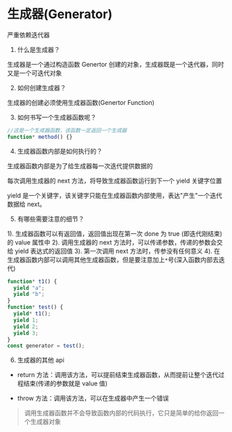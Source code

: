 # 生成器(Generator)

严重依赖迭代器

1. 什么是生成器？

生成器是一个通过构造函数 Genertor 创建的对象，生成器既是一个迭代器，同时又是一个可迭代对象

2. 如何创建生成器？

生成器的创建必须使用生成器函数(Genertor Function)

3. 如何书写一个生成器函数呢？

```js
//这是一个生成器函数，该函数一定返回一个生成器
function* method() {}
```

4. 生成器函数内部是如何执行的？

生成器函数内部是为了给生成器每一次迭代提供数据的

每次调用生成器的 next 方法，将导致生成器函数运行到下一个 yield 关键字位置

yield 是一个关键字，该关键字只能在生成器函数内部使用，表达"产生"一个迭代数据给 next。

5. 有哪些需要注意的细节？

1). 生成器函数可以有返回值，返回值出现在第一次 done 为 true (即迭代刚结束)的 value 属性中
2). 调用生成器的 next 方法时，可以传递参数，传递的参数会交给 yield 表达式的返回值
3). 第一次调用 next 方法时，传参没有任何意义
4). 在生成器函数内部可以调用其他生成器函数，但是要注意加上`*`号(深入函数内部去迭代)

```js
function* t1() {
  yield "a";
  yield "b";
}
function* test() {
  yield* t1();
  yield 1;
  yield 2;
  yield 3;
}
const generator = test();
```

6. 生成器的其他 api

- return 方法：调用该方法，可以提前结束生成器函数，从而提前让整个迭代过程结束(传递的参数就是 value 值)

- throw 方法：调用该方法，可以在生成器中产生一个错误

> 调用生成器函数并不会导致函数内部的代码执行，它只是简单的给你返回一个生成器对象
